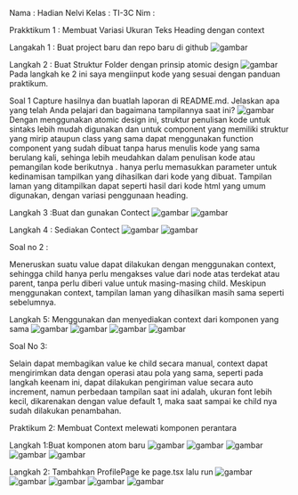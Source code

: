 Nama    : Hadian Nelvi
Kelas   : TI-3C
Nim     : 

Prakktikum 1 : Membuat Variasi Ukuran Teks Heading dengan context

Langakah 1 : Buat project baru dan repo baru di github 
![gambar](img/1.jpeg)

Langkah 2 : Buat Struktur Folder dengan prinsip atomic design
![gambar](img/2.jpeg)
Pada langkah ke 2 ini saya mengiinput kode yang sesuai dengan panduan praktikum.

Soal 1
Capture hasilnya dan buatlah laporan di README.md. Jelaskan apa yang telah Anda pelajari dan bagaimana tampilannya saat ini?
![gambar](img/3.jpeg)
Dengan menggunakan atomic design ini, struktur penulisan kode untuk sintaks lebih mudah digunakan dan untuk component yang memiliki struktur yang mirip ataupun class yang sama dapat menggunakan function component yang sudah dibuat tanpa harus menulis kode yang sama berulang kali, sehinga lebih meudahkan dalam penulisan kode atau pemangilan kode berikutnya . hanya perlu memasukkan parameter untuk kedinamisan tampilkan yang dihasilkan dari kode yang dibuat. Tampilan laman yang ditampilkan dapat seperti hasil dari kode html yang umum digunakan, dengan variasi penggunaan heading.


Langkah 3 :Buat dan gunakan Contect
![gambar](img/5.jpeg)
![gambar](img/6.jpeg)

Langkah 4 : Sediakan Contect
![gambar](img/4.jpeg)
![gambar](img/7.jpeg)

Soal no 2 :

Meneruskan suatu value dapat dilakukan dengan menggunakan context, sehingga child hanya perlu mengakses value dari node atas terdekat atau parent, tanpa perlu diberi value untuk masing-masing child. Meskipun menggunakan context, tampilan laman yang dihasilkan masih sama seperti sebelumnya.

Langkah 5: Menggunakan dan menyediakan context dari komponen yang sama
![gambar](img/8.jpeg)
![gambar](img/9.jpeg)
![gambar](img/10.jpeg)
![gambar](img/11.jpeg)

Soal No 3:

Selain dapat membagikan value ke child secara manual, context dapat mengirimkan data dengan operasi atau pola yang sama, seperti pada langkah keenam ini, dapat dilakukan pengiriman value secara auto increment, namun perbedaan tampilan saat ini adalah, ukuran font lebih kecil, dikarenakan dengan value default 1, maka saat sampai ke child nya sudah dilakukan penambahan.

Praktikum 2: Membuat Context melewati komponen perantara

Langkah 1:Buat komponen atom baru
![gambar](img/12.jpeg)
![gambar](img/13.jpeg)
![gambar](img/14.jpeg)
![gambar](img/15.jpeg)
![gambar](img/16.jpeg)

Langkah 2: Tambahkan ProfilePage ke page.tsx lalu run
![gambar](img/17.jpeg)
![gambar](img/18.jpeg)
![gambar](img/19.jpeg)
![gambar](img/20.jpeg)
![gambar](img/21.jpeg)





